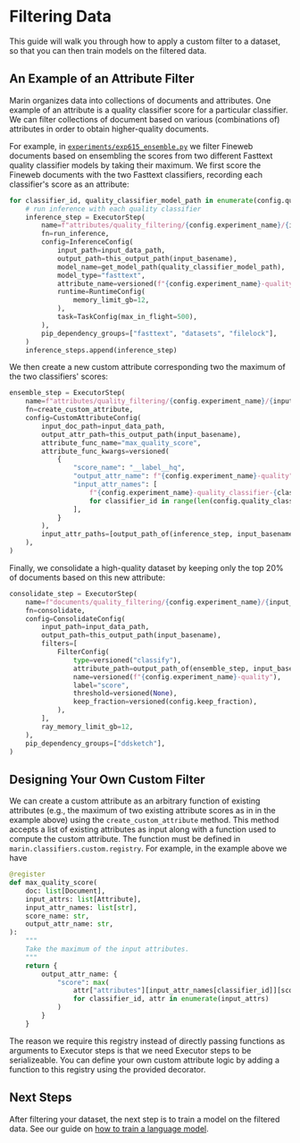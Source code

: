# Filtering Data

This guide will walk you through how to apply a custom filter to a dataset, so that you can then
train models on the filtered data.

## An Example of an Attribute Filter

Marin organizes data into collections of documents and attributes. One example of an attribute is a quality classifier score for a particular classifier. We can filter collections of document based on various (combinations of) attributes in order to obtain higher-quality documents.

For example, in [`experiments/exp615_ensemble.py`](https://github.com/marin-community/marin/blob/main/experiments/exp615_ensemble.py) we filter Fineweb documents based on ensembling the scores from two different Fasttext quality classifier models by taking their maximum.
We first score the Fineweb documents with the two Fasttext classifiers, recording each classifier's score as an attribute:
```python
for classifier_id, quality_classifier_model_path in enumerate(config.quality_classifier_model_paths):
    # run inference with each quality classifier
    inference_step = ExecutorStep(
        name=f"attributes/quality_filtering/{config.experiment_name}/{input_data_source}",
        fn=run_inference,
        config=InferenceConfig(
            input_path=input_data_path,
            output_path=this_output_path(input_basename),
            model_name=get_model_path(quality_classifier_model_path),
            model_type="fasttext",
            attribute_name=versioned(f"{config.experiment_name}-quality_classifier-{classifier_id}"),
            runtime=RuntimeConfig(
                memory_limit_gb=12,
            ),
            task=TaskConfig(max_in_flight=500),
        ),
        pip_dependency_groups=["fasttext", "datasets", "filelock"],
    )
    inference_steps.append(inference_step)
```

We then create a new custom attribute corresponding two the maximum of the two classifiers' scores:
```python
ensemble_step = ExecutorStep(
    name=f"attributes/quality_filtering/{config.experiment_name}/{input_data_source}",
    fn=create_custom_attribute,
    config=CustomAttributeConfig(
        input_doc_path=input_data_path,
        output_attr_path=this_output_path(input_basename),
        attribute_func_name="max_quality_score",
        attribute_func_kwargs=versioned(
            {
                "score_name": "__label__hq",
                "output_attr_name": f"{config.experiment_name}-quality",
                "input_attr_names": [
                    f"{config.experiment_name}-quality_classifier-{classifier_id}"
                    for classifier_id in range(len(config.quality_classifier_model_paths))
                ],
            }
        ),
        input_attr_paths=[output_path_of(inference_step, input_basename) for inference_step in inference_steps],
    ),
)
```

Finally, we consolidate a high-quality dataset by keeping only the top 20\% of documents based on this new attribute:
```python
consolidate_step = ExecutorStep(
    name=f"documents/quality_filtering/{config.experiment_name}/{input_data_source}",
    fn=consolidate,
    config=ConsolidateConfig(
        input_path=input_data_path,
        output_path=this_output_path(input_basename),
        filters=[
            FilterConfig(
                type=versioned("classify"),
                attribute_path=output_path_of(ensemble_step, input_basename),
                name=versioned(f"{config.experiment_name}-quality"),
                label="score",
                threshold=versioned(None),
                keep_fraction=versioned(config.keep_fraction),
            ),
        ],
        ray_memory_limit_gb=12,
    ),
    pip_dependency_groups=["ddsketch"],
)
```


## Designing Your Own Custom Filter

We can create a custom attribute as an arbitrary function of existing attributes (e.g., the maximum of two existing attribute scores as in in the example above) using the `create_custom_attribute` method.
This method accepts a list of existing attributes as input along with a function used to compute the custom attribute.
The function must be defined in `marin.classifiers.custom.registry`. For example, in the example above we have
```python
@register
def max_quality_score(
    doc: list[Document],
    input_attrs: list[Attribute],
    input_attr_names: list[str],
    score_name: str,
    output_attr_name: str,
):
    """
    Take the maximum of the input attributes.
    """
    return {
        output_attr_name: {
            "score": max(
                attr["attributes"][input_attr_names[classifier_id]][score_name]
                for classifier_id, attr in enumerate(input_attrs)
            )
        }
    }
```
The reason we require this registry instead of directly passing functions as arguments to Executor steps is that we need Executor steps to be serializeable.
You can define your own custom attribute logic by adding a function to this registry using the provided decorator.

## Next Steps

After filtering your dataset, the next step is to train a model on the filtered data. See our guide on [how to train a language model](./train-an-lm.md).
